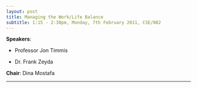 ```yaml
---
layout: post
title: Managing the Work/Life Balance
subtitle: 1:15 - 2:30pm, Monday, 7th February 2011, CSE/082
---
```



**Speakers**:

- Professor Jon Timmis

- Dr. Frank Zeyda



**Chair**: Dina Mostafa





___

